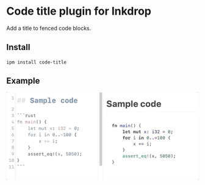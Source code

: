 # Code title plugin for Inkdrop

Add a title to fenced code blocks.

## Install

```
ipm install code-title
```

## Example

![example](./img/demo.gif)